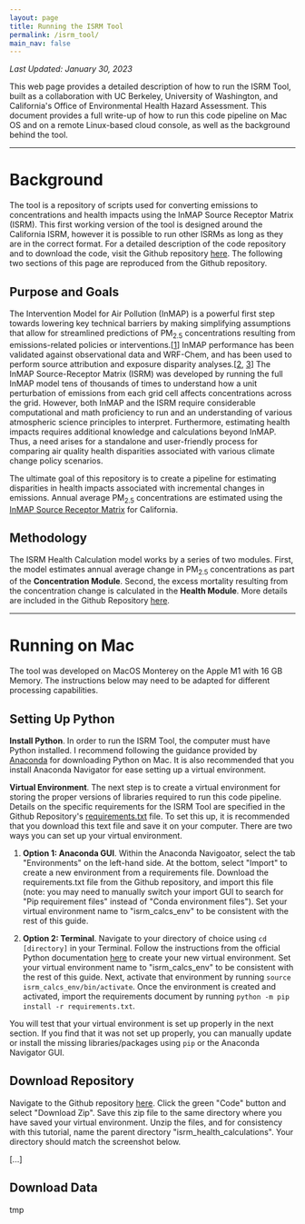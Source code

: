 ```yaml
---
layout: page
title: Running the ISRM Tool
permalink: /isrm_tool/
main_nav: false
---
```

<p> <em>Last Updated: January 30, 2023 </em> </p>


<p>This web page provides a detailed description of how to run the ISRM Tool, built as a collaboration with UC Berkeley, University of Washington, and California's Office of Environmental Health Hazard Assessment. This document provides a full write-up of how to run this code pipeline on Mac OS and on a remote Linux-based cloud console, as well as the background behind the tool.</p>

---

# Background #
The tool is a repository of scripts used for converting emissions to concentrations and health impacts using the InMAP Source Receptor Matrix (ISRM). This first working version of the tool is designed around the California ISRM, however it is possible to run other ISRMs as long as they are in the correct format. For a detailed description of the code repository and to download the code, visit the Github repository [here](https://github.com/lkoolik/isrm_health_calculations#readme). The following two sections of this page are reproduced from the Github repository.

## Purpose and Goals ##
The Intervention Model for Air Pollution (InMAP) is a powerful first step towards lowering key technical barriers by making simplifying assumptions that allow for streamlined predictions of PM<sub>2.5</sub> concentrations resulting from emissions-related policies or interventions.\[[1](https://doi.org/10.1371/journal.pone.0176131)\] InMAP performance has been validated against observational data and WRF-Chem, and has been used to perform source attribution and exposure disparity analyses.\[[2](https://doi.org/10.1126/sciadv.abf4491), [3](https://doi.org/10.1073/pnas.1816102116)\] The InMAP Source-Receptor Matrix (ISRM) was developed by running the full InMAP model tens of thousands of times to understand how a unit perturbation of emissions from each grid cell affects concentrations across the grid. However, both InMAP and the ISRM require considerable computational and math proficiency to run and an understanding of various atmospheric science principles to interpret. Furthermore, estimating health impacts requires additional knowledge and calculations beyond InMAP. Thus, a need arises for a standalone and user-friendly process for comparing air quality health disparities associated with various climate change policy scenarios.

The ultimate goal of this repository is to create a pipeline for estimating disparities in health impacts associated with incremental changes in emissions. Annual average PM<sub>2.5</sub> concentrations are estimated using the [InMAP Source Receptor Matrix](https://www.pnas.org/doi/full/10.1073/pnas.1816102116) for California.

## Methodology ##
The ISRM Health Calculation model works by a series of two modules. First, the model estimates annual average change in PM<sub>2.5</sub> concentrations as part of the **Concentration Module**. Second, the excess mortality resulting from the concentration change is calculated in the **Health Module**. More details are included in the Github Repository [here](https://github.com/lkoolik/isrm_health_calculations#readme).

---

# Running on Mac #

The tool was developed on MacOS Monterey on the Apple M1 with 16 GB Memory. The instructions below may need to be adapted for different processing capabilities. 

## Setting Up Python ##

**Install Python**. In order to run the ISRM Tool, the computer must have Python installed. I recommend following the guidance provided by [Anaconda](https://docs.anaconda.com/anaconda/install/mac-os/) for downloading Python on Mac. It is also recommended that you install Anaconda Navigator for ease setting up a virtual environment.

**Virtual Environment**. The next step is to create a virtual environment for storing the proper versions of libraries required to run this code pipeline. Details on the specific requirements for the ISRM Tool are specified in the Github Repository's [requirements.txt](https://github.com/lkoolik/isrm_health_calculations/blob/main/requirements.txt) file. To set this up, it is recommended that you download this text file and save it on your computer. There are two ways you can set up your virtual environment.

1. **Option 1: Anaconda GUI**. Within the Anaconda Navigoator, select the tab "Environments" on the left-hand side. At the bottom, select "Import" to create a new environment from a requirements file. Download the requirements.txt file from the Github repository, and import this file (note: you may need to manually switch your import GUI to search for "Pip requirement files" instead of "Conda environment files"). Set your virtual environment name to "isrm_calcs_env" to be consistent with the rest of this guide.

2. **Option 2: Terminal**. Navigate to your directory of choice using `cd [directory]` in your Terminal. Follow the instructions from the official Python documentation [here](https://docs.python.org/3/tutorial/venv.html) to create your new virtual environment. Set your virtual environment name to "isrm_calcs_env" to be consistent with the rest of this guide. Next, activate that environment by running `source isrm_calcs_env/bin/activate`. Once the environment is created and activated, import the requirements document by running `python -m pip install -r requirements.txt`. 

You will test that your virtual environment is set up properly in the next section. If you find that it was not set up properly, you can manually update or install the missing libraries/packages using `pip` or the Anaconda Navigator GUI.

## Download Repository ##

Navigate to the Github repository [here](https://github.com/lkoolik/isrm_health_calculations). Click the green "Code" button and select "Download Zip". Save this zip file to the same directory where you have saved your virtual environment. Unzip the files, and for consistency with this tutorial, name the parent directory "isrm_health_calculations". Your directory should match the screenshot below.

[...]

## Download Data ##
tmp



